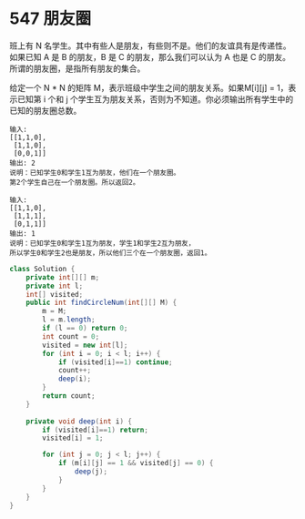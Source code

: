 # 547 朋友圈

班上有 N 名学生。其中有些人是朋友，有些则不是。他们的友谊具有是传递性。如果已知 A 是 B 的朋友，B 是 C 的朋友，那么我们可以认为 A 也是 C 的朋友。所谓的朋友圈，是指所有朋友的集合。

给定一个 N \* N 的矩阵 M，表示班级中学生之间的朋友关系。如果M\[i\]\[j\] = 1，表示已知第 i 个和 j 个学生互为朋友关系，否则为不知道。你必须输出所有学生中的已知的朋友圈总数。

```text
输入: 
[[1,1,0],
 [1,1,0],
 [0,0,1]]
输出: 2 
说明：已知学生0和学生1互为朋友，他们在一个朋友圈。
第2个学生自己在一个朋友圈。所以返回2。

输入: 
[[1,1,0],
 [1,1,1],
 [0,1,1]]
输出: 1
说明：已知学生0和学生1互为朋友，学生1和学生2互为朋友，
所以学生0和学生2也是朋友，所以他们三个在一个朋友圈，返回1。
```

```java
class Solution {
    private int[][] m;
    private int l;
    int[] visited;
    public int findCircleNum(int[][] M) {
        m = M;
        l = m.length;
        if (l == 0) return 0;
        int count = 0;
        visited = new int[l];
        for (int i = 0; i < l; i++) {
            if (visited[i]==1) continue;
            count++;
            deep(i);
        }
        return count;
    }
    
    private void deep(int i) {
        if (visited[i]==1) return;
        visited[i] = 1;

        for (int j = 0; j < l; j++) {
            if (m[i][j] == 1 && visited[j] == 0) {
                deep(j);
            }
        }
    }
}
```

